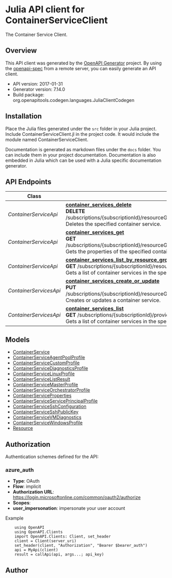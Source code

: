# Julia API client for ContainerServiceClient

The Container Service Client.

## Overview
This API client was generated by the [OpenAPI Generator](https://openapi-generator.tech) project.  By using the [openapi-spec](https://openapis.org) from a remote server, you can easily generate an API client.

- API version: 2017-01-31
- Generator version: 7.14.0
- Build package: org.openapitools.codegen.languages.JuliaClientCodegen


## Installation
Place the Julia files generated under the `src` folder in your Julia project. Include ContainerServiceClient.jl in the project code.
It would include the module named ContainerServiceClient.

Documentation is generated as markdown files under the `docs` folder. You can include them in your project documentation.
Documentation is also embedded in Julia which can be used with a Julia specific documentation generator.

## API Endpoints

Class | Method
------------ | -------------
*ContainerServiceApi* | [**container_services_delete**](docs/ContainerServiceApi.md#container_services_delete)<br/>**DELETE** /subscriptions/{subscriptionId}/resourceGroups/{resourceGroupName}/providers/Microsoft.ContainerService/containerServices/{containerServiceName}<br/>Deletes the specified container service.
*ContainerServiceApi* | [**container_services_get**](docs/ContainerServiceApi.md#container_services_get)<br/>**GET** /subscriptions/{subscriptionId}/resourceGroups/{resourceGroupName}/providers/Microsoft.ContainerService/containerServices/{containerServiceName}<br/>Gets the properties of the specified container service.
*ContainerServiceApi* | [**container_services_list_by_resource_group**](docs/ContainerServiceApi.md#container_services_list_by_resource_group)<br/>**GET** /subscriptions/{subscriptionId}/resourceGroups/{resourceGroupName}/providers/Microsoft.ContainerService/containerServices<br/>Gets a list of container services in the specified resource group.
*ContainerServicesApi* | [**container_services_create_or_update**](docs/ContainerServicesApi.md#container_services_create_or_update)<br/>**PUT** /subscriptions/{subscriptionId}/resourceGroups/{resourceGroupName}/providers/Microsoft.ContainerService/containerServices/{containerServiceName}<br/>Creates or updates a container service.
*ContainerServicesApi* | [**container_services_list**](docs/ContainerServicesApi.md#container_services_list)<br/>**GET** /subscriptions/{subscriptionId}/providers/Microsoft.ContainerService/containerServices<br/>Gets a list of container services in the specified subscription.


## Models

 - [ContainerService](docs/ContainerService.md)
 - [ContainerServiceAgentPoolProfile](docs/ContainerServiceAgentPoolProfile.md)
 - [ContainerServiceCustomProfile](docs/ContainerServiceCustomProfile.md)
 - [ContainerServiceDiagnosticsProfile](docs/ContainerServiceDiagnosticsProfile.md)
 - [ContainerServiceLinuxProfile](docs/ContainerServiceLinuxProfile.md)
 - [ContainerServiceListResult](docs/ContainerServiceListResult.md)
 - [ContainerServiceMasterProfile](docs/ContainerServiceMasterProfile.md)
 - [ContainerServiceOrchestratorProfile](docs/ContainerServiceOrchestratorProfile.md)
 - [ContainerServiceProperties](docs/ContainerServiceProperties.md)
 - [ContainerServiceServicePrincipalProfile](docs/ContainerServiceServicePrincipalProfile.md)
 - [ContainerServiceSshConfiguration](docs/ContainerServiceSshConfiguration.md)
 - [ContainerServiceSshPublicKey](docs/ContainerServiceSshPublicKey.md)
 - [ContainerServiceVMDiagnostics](docs/ContainerServiceVMDiagnostics.md)
 - [ContainerServiceWindowsProfile](docs/ContainerServiceWindowsProfile.md)
 - [Resource](docs/Resource.md)


<a id="authorization"></a>
## Authorization

Authentication schemes defined for the API:
<a id="azure_auth"></a>
### azure_auth
- **Type**: OAuth
- **Flow**: implicit
- **Authorization URL**: https://login.microsoftonline.com/common/oauth2/authorize
- **Scopes**: 
 - **user_impersonation**: impersonate your user account

Example
```
    using OpenAPI
    using OpenAPI.Clients
    import OpenAPI.Clients: Client, set_header
    client = Client(server_uri)
    set_header(client, "Authorization", "Bearer $bearer_auth")
    api = MyApi(client)
    result = callApi(api, args...; api_key)
```

## Author



